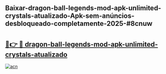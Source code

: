 ## Baixar-dragon-ball-legends-mod-apk-unlimited-crystals-atualizado-Apk-sem-anúncios-desbloqueado-completamente-2025-#8cnuw

# <h2><a href="https://ainizakaria.my?title=dragon-ball-legends-mod-apk-unlimited-crystals-atualizado&ref=20M">🔗👉 🔴 dragon-ball-legends-mod-apk-unlimited-crystals-atualizado</a></h2>

[![acn](https://github.com/user-attachments/assets/0f9c940e-d8b0-45ae-aac7-cd30a18b3e1c)](https://ainizakaria.my?title=dragon-ball-legends-mod-apk-unlimited-crystals-atualizado&ref=20M)

